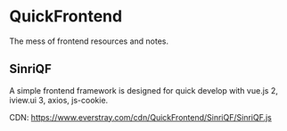 # QuickFrontend
The mess of frontend resources and notes.

## SinriQF
A simple frontend framework is designed for quick develop with vue.js 2, iview.ui 3, axios, js-cookie.

CDN: https://www.everstray.com/cdn/QuickFrontend/SinriQF/SinriQF.js